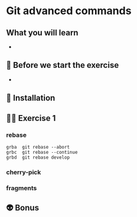# Git advanced commands

## What you will learn

-

## 👾 Before we start the exercise

-

## 📡 Installation

## 👨‍🚀 Exercise 1

### rebase

```
grba  git rebase --abort
grbc  git rebase --continue
grbd  git rebase develop
```

### cherry-pick

### fragments

## 👽 Bonus
